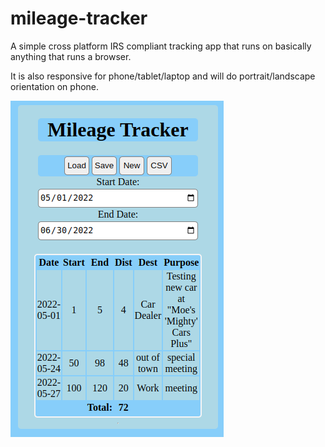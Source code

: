 # mileage-tracker
A simple cross platform IRS compliant tracking app that runs on basically anything that runs a browser.

It is also responsive for phone/tablet/laptop and will do portrait/landscape orientation on phone.

![](screenshot.png)

